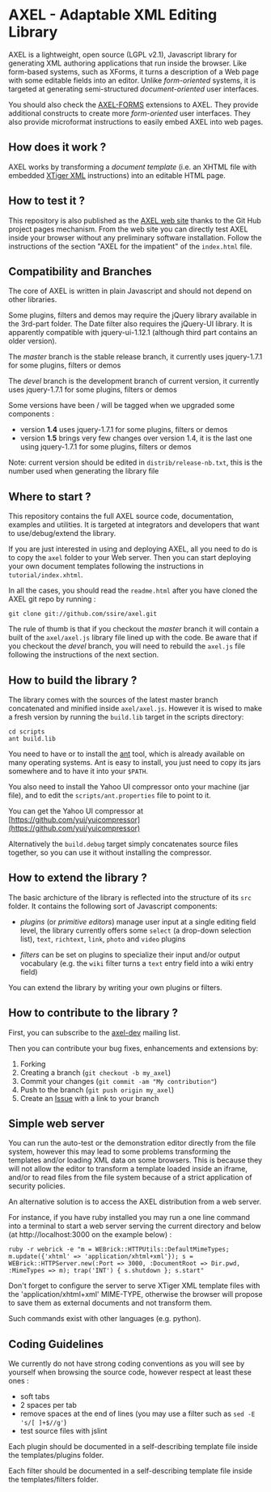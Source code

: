 AXEL - Adaptable XML Editing Library
====================================

AXEL is a lightweight, open source (LGPL v2.1), Javascript library for
generating XML authoring applications that run inside the browser. Like
form-based systems, such as XForms, it turns a description of a Web page with
some editable fields into an editor. Unlike *form-oriented* systems, it is targeted
at generating semi-structured *document-oriented* user interfaces.

You should also check the [AXEL-FORMS](https://github.com/ssire/axel-forms) 
extensions to AXEL. They provide additional constructs to create more *form-oriented* 
user interfaces. They also provide microformat instructions to easily embed AXEL into 
web pages.

How does it work ?
------------------

AXEL works by transforming a *document template* (i.e. an XHTML file with
embedded [XTiger XML](http://ssire.github.com/xtiger-xml-spec/)
instructions) into an editable HTML page.

How to test it ?
----------------

This repository is also published as the [AXEL web site](http://ssire.github.com/axel/) 
thanks to the Git Hub project pages mechanism. From the web site you can directly
test AXEL inside your browser without any preliminary software installation.
Follow the instructions of the section "AXEL for the impatient" of the `index.html` file. 


Compatibility and Branches
--------

The core of AXEL is written in plain Javascript and should not depend on other libraries. 

Some plugins, filters and demos may require the jQuery library available in the 3rd-part folder. The Date filter also requires the jQuery-UI library. It is apparently compatible with jquery-ui-1.12.1 (although third part contains an older version).

The *master* branch is the stable release branch, it currently uses jquery-1.7.1 for some plugins, filters or demos

The *devel* branch is the development branch of current version, it currently uses jquery-1.7.1 for some plugins, filters or demos

Some versions have been / will be tagged when we upgraded some components :

* version **1.4** uses jquery-1.7.1 for some plugins, filters or demos
* version **1.5** brings very few changes over version 1.4, it is the last one using jquery-1.7.1 for some plugins, filters or demos

Note: current version should be edited in `distrib/release-nb.txt`, this is the number used when generating the library file

Where to start ?
----------------

This repository contains the full AXEL source code, documentation, examples
and utilities. It is targeted at integrators and developers that want to
use/debug/extend the library.

If you are just interested in using and deploying AXEL, all you need to do is
to copy the `axel` folder to your Web server. Then you can start deploying
your own document templates following the instructions in
`tutorial/index.xhtml`.

In all the cases, you should read the `readme.html` after you have cloned the 
AXEL git repo by running :

    git clone git://github.com/ssire/axel.git

The rule of thumb is that if you checkout the *master* branch it will contain
a built of the `axel/axel.js` library file lined up with the code. Be aware that if
you checkout the *devel* branch, you will need to rebuild the `axel.js` file 
following the instructions of the next section.

How to build the library ?
--------------------------

The library comes with the sources of the latest master branch concatenated 
and minified inside `axel/axel.js`. However it is wised to make a fresh version by running the
`build.lib` target in the scripts directory:

    cd scripts
    ant build.lib

You need to have or to install the [ant](http://ant.apache.org/) tool, 
which is already available on many operating systems. Ant is easy to install, 
you just need to copy its jars somewhere and to have it into your `$PATH`.

You also need to install the Yahoo UI compressor onto your machine (jar file), and
to edit the `scripts/ant.properties` file to point to it.

You can get the Yahoo UI compressor at [https://github.com/yui/yuicompressor](https://github.com/yui/yuicompressor)

Alternatively the `build.debug` target simply concatenates source files
together, so you can use it without installing the compressor.

How to extend the library ?
---------------------------

The basic archicture of the library is reflected into the structure of its
`src` folder. It contains the following sort of Javascript components:

* *plugins* (or *primitive editors*) manage user input at a single editing
  field level, the library currently offers some `select` (a drop-down
  selection list), `text`, `richtext`, `link`, `photo` and `video` plugins

* *filters* can be set on plugins to specialize their input and/or output
  vocabulary (e.g. the `wiki` filter turns a `text` entry field into a wiki
  entry field)

You can extend the library by writing your own plugins or filters.

How to contribute to the library ? 
----------------------------------

First, you can subscribe to the [axel-dev](http://groups.google.com/group/axel-dev) mailing list.  

Then you can contribute your bug fixes, enhancements and extensions by:

1. Forking
2. Creating a branch (`git checkout -b my_axel`)
3. Commit your changes (`git commit -am "My contribution"`)
4. Push to the branch (`git push origin my_axel`)
5. Create an [Issue](https://github.com/ssire/axel/issues) with a link to your branch     

Simple web server
-----------------

You can run the auto-test or the demonstration editor directly from the file system, 
however this may lead to some problems transforming the templates and/or loading 
XML data on some browsers. This is because they will not allow the editor to transform 
a template loaded inside an iframe, and/or to read files from the file system because 
of a strict application of security policies.

An alternative solution is to access the AXEL distribution from a web server. 

For instance, if you have ruby installed you may run a one line command into 
a terminal to start a web server serving the current directory and below
(at http://localhost:3000 on the example below) :

    ruby -r webrick -e "m = WEBrick::HTTPUtils::DefaultMimeTypes; m.update({'xhtml' => 'application/xhtml+xml'}); s = WEBrick::HTTPServer.new(:Port => 3000, :DocumentRoot => Dir.pwd, :MimeTypes => m); trap('INT') { s.shutdown }; s.start"

Don't forget to configure the server to serve XTiger XML template files with 
the 'application/xhtml+xml' MIME-TYPE, otherwise the browser will propose to save 
them as external documents and not transform them. 

Such commands exist with other languages (e.g. python).

Coding Guidelines 
-----------------
                                          
We currently do not have strong coding conventions as you will see by yourself
when browsing the source code, however respect at least these ones :

* soft tabs
* 2 spaces per tab
* remove spaces at the end of lines (you may use a filter such as `sed -E 's/[ ]+$//g'`)
* test source files with jslint

Each plugin should be documented in a self-describing template file inside 
the templates/plugins folder.

Each filter should be documented in a self-describing template file inside
the templates/filters folder.